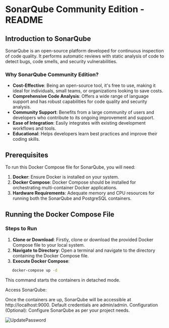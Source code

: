 # SonarQube Community Edition - README

## Introduction to SonarQube

SonarQube is an open-source platform developed for continuous inspection of code quality. It performs automatic reviews with static analysis of code to detect bugs, code smells, and security vulnerabilities.

### Why SonarQube Community Edition?

- **Cost-Effective**: Being an open-source tool, it's free to use, making it ideal for individuals, small teams, or organizations looking to save costs.
- **Comprehensive Code Analysis**: Offers a wide range of language support and has robust capabilities for code quality and security analysis.
- **Community Support**: Benefits from a large community of users and developers who contribute to its ongoing improvement and support.
- **Ease of Integration**: Easily integrates with existing development workflows and tools.
- **Educational**: Helps developers learn best practices and improve their coding skills.

## Prerequisites

To run this Docker Compose file for SonarQube, you will need:

1. **Docker**: Ensure Docker is installed on your system.
2. **Docker Compose**: Docker Compose should be installed for orchestrating multi-container Docker applications.
3. **Hardware Requirements**: Adequate memory and CPU resources for running both the SonarQube and PostgreSQL containers.

## Running the Docker Compose File

### Steps to Run

1. **Clone or Download**: Firstly, clone or download the provided Docker Compose file to your local system.
2. **Navigate to Directory**: Open a terminal and navigate to the directory containing the Docker Compose file.
3. **Execute Docker Compose**:

```bash
   docker-compose up -d
```

This command starts the containers in detached mode.

Access SonarQube:

Once the containers are up, SonarQube will be accessible at http://localhost:9000.
Default credentials are admin/admin.
Configuration (Optional): Configure SonarQube as per your project needs.


![UpdatePassword](../assets/img/sonar-update-pwd.png)